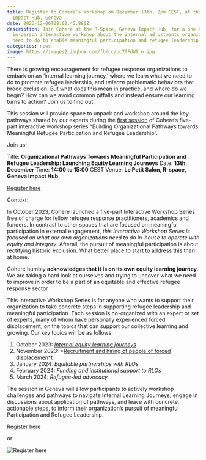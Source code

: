 ```yaml
---
title: Register to Cohere’s Workshop on December 13th, 2pm CEST, at the R-Space,
  Impact Hub, Geneva
date: 2023-12-06T08:02:45.880Z
description: Join Cohere at the R-Space, Geneva Impact Hub, for a one hour
  in-person interactive workshop about the internal adjustments organizations
  need to do to enable meaningful participation and refugee leadership
categories: news
image: https://images2.imgbox.com/fb/cc/pc7fFdW9_o.jpg
---
```

There is growing encouragement for refugee response organizations to embark on an ‘internal learning journey,’ where we learn what we need to do to promote refugee leadership, and *unlearn* problematic behaviors that breed exclusion. But what does this mean in practice, and where do we begin? How can we avoid common pitfalls and instead ensure our learning turns to action?  Join us to find out.

This session will provide space to unpack and workshop around the key pathways shared by our experts during the [first session](https://www.youtube.com/watch?v=tPBjlwG7ugI) of Cohere’s five-part interactive workshop series “Building Organizational Pathways towards Meaningful Refugee Participation and Refugee Leadership”. 

Join us! 

Title: **Organizational Pathways Towards Meaningful Participation and Refugee Leadership: Launching Equity Learning Journeys**
Date: **13th, December** 
Time: **14:00 to 15:00** CEST 
Venue: **Le Petit Salon, R-space, Geneva Impact Hub.**

[Register here](https://forms.gle/rsF2L9zc47uJSwTa9)

Context:

In October 2023, Cohere launched a five-part Interactive Workshop Series free of charge for fellow refugee response practitioners, academics and funders.  In contrast to other spaces that are focused on meaningful participation in external engagement, *this Interactive Workshop Series is focused on what our own organizations need to do in-house to operate with equity and integrity*. Afterall, the pursuit of meaningful participation is about rectifying historic exclusion. What better place to start to address this than at home. 

Cohere humbly **acknowledges that it is on its own equity learning journey**. We are taking a hard look at ourselves and trying to uncover what we need to improve in order to be a part of an equitable and effective refugee response sector

This Interactive Workshop Series is for anyone who wants to support their organization to take concrete steps in supporting refugee leadership and meaningful participation. Each session is co-organized with an expert or set of experts, many of whom have personally experienced forced displacement, on the topics that can support our collective learning and growing. Our key topics will be as follows:

1. October 2023: *[Internal equity learning journeys ](https://www.youtube.com/watch?v=tPBjlwG7ugI)*
2. November 2023: *[Recruitment and hiring of people of forced displacemen](https://www.youtube.com/watch?v=53g3yf2f7_k)*t 
3. January 2024: *Equitable partnerships with RLOs*
4. February 2024: *Funding and institutional support to RLOs* 
5. March 2024: *Refugee-led advocacy*

The session in Geneva will allow participants to actively workshop challenges and pathways to navigate Internal Learning Journeys, engage in discussions about application of pathways, and leave with concrete, actionable steps, to inform their organization’s pursuit of meaningful Participation and Refugee Leadership.

[Register here](https://forms.gle/rsF2L9zc47uJSwTa9)

o﻿r

![Register here](https://images2.imgbox.com/5f/6b/3SUaCbWM_o.jpg "SCAN ME")